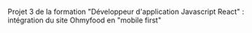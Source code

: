 Projet 3 de la formation "Développeur d'application Javascript React" : intégration du site Ohmyfood en "mobile first"
